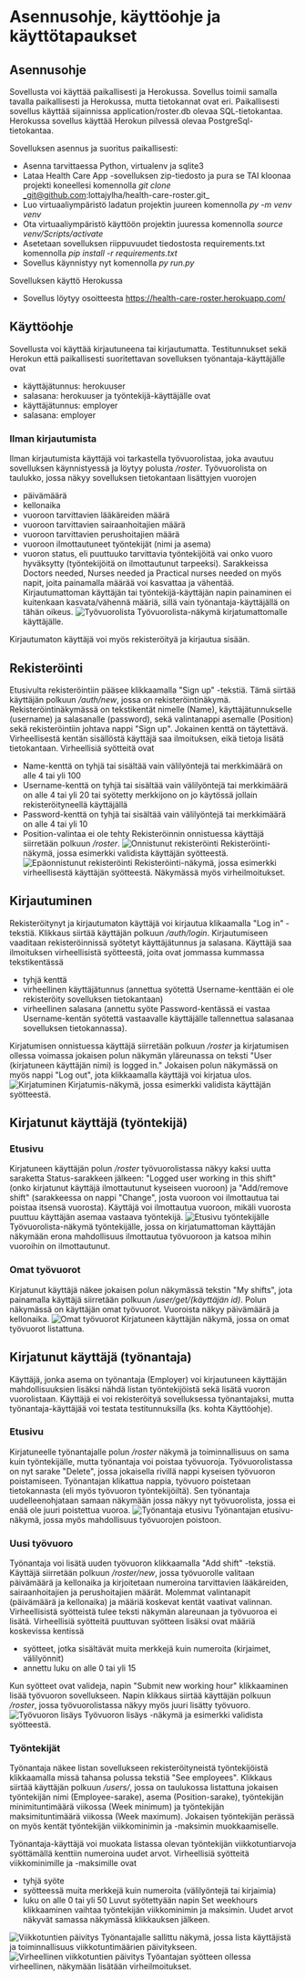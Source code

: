 # Asennusohje, käyttöohje ja käyttötapaukset

## Asennusohje

Sovellusta voi käyttää paikallisesti ja Herokussa. Sovellus toimii samalla tavalla paikallisesti ja Herokussa, mutta tietokannat ovat eri. Paikallisesti sovellus käyttää sijainnissa application/roster.db olevaa SQL-tietokantaa. Herokussa sovellus käyttää Herokun pilvessä olevaa PostgreSql-tietokantaa.

Sovelluksen asennus ja suoritus paikallisesti:
- Asenna tarvittaessa Python, virtualenv ja sqlite3
- Lataa Health Care App -sovelluksen zip-tiedosto ja pura se TAI kloonaa projekti koneellesi komennolla _git_ _clone_ _git@github.com:lottajylha/health-care-roster.git_
- Luo virtuaaliympäristö ladatun projektin juureen komennolla _py -m venv venv_
- Ota virtuaaliympäristö käyttöön projektin juuressa komennolla _source venv/Scripts/activate_
- Asetetaan sovelluksen riippuvuudet tiedostosta requirements.txt komennolla _pip_ _install_ _-r_ _requirements.txt_
- Sovellus käynnistyy nyt komennolla _py_ _run.py_

Sovelluksen käyttö Herokussa
- Sovellus löytyy osoitteesta <https://health-care-roster.herokuapp.com/>

## Käyttöohje

Sovellusta voi käyttää kirjautuneena tai kirjautumatta. Testitunnukset sekä Herokun että paikallisesti suoritettavan sovelluksen työnantaja-käyttäjälle ovat
- käyttäjätunnus: herokuuser
- salasana: herokuuser
ja työntekijä-käyttäjälle ovat
- käyttäjätunnus: employer
- salasana: employer

### Ilman kirjautumista
Ilman kirjautumista käyttäjä voi tarkastella työvuorolistaa, joka avautuu sovelluksen käynnistyessä ja löytyy polusta _/roster_. Työvuorolista on taulukko, jossa näkyy sovelluksen tietokantaan lisättyjen vuorojen
- päivämäärä
- kellonaika
- vuoroon tarvittavien lääkäreiden määrä
- vuoroon tarvittavien sairaanhoitajien määrä
- vuoroon tarvittavien perushoitajien määrä
- vuoroon ilmottautuneet työntekijät (nimi ja asema)
- vuoron status, eli puuttuuko tarvittavia työntekijöitä vai onko vuoro hyväksytty (työntekijöitä on ilmottautunut tarpeeksi).
Sarakkeissa Doctors needed, Nurses needed ja Practical nurses needed on myös napit, joita painamalla määrää voi kasvattaa ja vähentää. Kirjautumattoman käyttäjän tai työntekijä-käyttäjän napin painaminen ei kuitenkaan kasvata/vähennä määriä, sillä vain työnantaja-käyttäjällä on tähän oikeus.
![Työvuorolista](https://user-images.githubusercontent.com/36735637/64443938-ae2b4f80-d0db-11e9-9110-a84311120080.JPG)
Työvuorolista-näkymä kirjatumattomalle käyttäjälle.

Kirjautumaton käyttäjä voi myös rekisteröityä ja kirjautua sisään.

## Rekisteröinti

Etusivulta rekisteröintiin pääsee klikkaamalla "Sign up" -tekstiä. Tämä siirtää käyttäjän polkuun _/auth/new_, jossa on rekisteröintinäkymä. Rekisteröintinäkymässä on tekstikentät nimelle (Name), käyttäjätunnukselle (username) ja salasanalle (password), sekä valintanappi asemalle (Position) sekä rekisteröintiin johtava nappi "Sign up". Jokainen kenttä on täytettävä. Virheellisestä kentän sisällöstä käyttäjä saa ilmoituksen, eikä tietoja lisätä tietokantaan.
Virheellisiä syötteitä ovat
- Name-kenttä on tyhjä tai sisältää vain välilyöntejä tai merkkimäärä on alle 4 tai yli 100
- Username-kenttä on tyhjä tai sisältää vain välilyöntejä tai merkkimäärä on alle 4 tai yli 20 tai syötetty merkkijono on jo käytössä jollain rekisteröityneellä käyttäjällä
- Password-kenttä on tyhjä tai sisältää vain välilyöntejä tai merkkimäärä on alle 4 tai yli 10
- Position-valintaa ei ole tehty
Rekisteröinnin onnistuessa käyttäjä siirretään polkuun _/roster_.
![Onnistunut rekisteröinti](https://user-images.githubusercontent.com/36735637/64444269-7375e700-d0dc-11e9-95ef-2d361296c919.JPG)
Rekisteröinti-näkymä, jossa esimerkki validista käyttäjän syötteestä.
![Epäonnistunut rekisteröinti](https://user-images.githubusercontent.com/36735637/64443970-c13e1f80-d0db-11e9-89dd-8a4bdccbbebe.JPG)
Rekisteröinti-näkymä, jossa esimerkki virheellisestä käyttäjän syötteestä. Näkymässä myös virheilmoitukset.

## Kirjautuminen

Rekisteröitynyt ja kirjautumaton käyttäjä voi kirjautua klikaamalla "Log in" -tekstiä. Klikkaus siirtää käyttäjän polkuun _/auth/login_. Kirjautumiseen vaaditaan rekisteröinnissä syötetyt käyttäjätunnus ja salasana. Käyttäjä saa ilmoituksen virheellisistä syötteestä, joita ovat jommassa kummassa tekstikentässä
- tyhjä kenttä
- virheellinen käyttäjätunnus (annettua syötettä Username-kenttään ei ole rekisteröity sovelluksen tietokantaan)
- virheellinen salasana (annettu syöte Password-kentässä ei vastaa Username-kentän syötettä vastaavalle käyttäjälle tallennettua salasanaa sovelluksen tietokannassa).

Kirjatumisen onnistuessa käyttäjä siirretään polkuun _/roster_ ja kirjatumisen ollessa voimassa jokaisen polun näkymän yläreunassa on teksti "User (kirjatuneen käyttäjän nimi) is logged in." Jokaisen polun näkymässä on myös nappi "Log out", jota klikkaamalla käyttäjä voi kirjatua ulos.
![Kirjatuminen](https://user-images.githubusercontent.com/36735637/64444287-7ffa3f80-d0dc-11e9-9549-8d0d3576d2b3.JPG)
Kirjatumis-näkymä, jossa esimerkki validista käyttäjän syötteestä.

## Kirjatunut käyttäjä (työntekijä)

### Etusivu

Kirjatuneen käyttäjän polun _/roster_ työvuorolistassa näkyy kaksi uutta saraketta Status-sarakkeen jälkeen: "Logged user working in this shift" (onko kirjatunut käyttäjä ilmottautunut kyseiseen vuoroon) ja "Add/remove shift" (sarakkeessa on nappi "Change", josta vuoroon voi ilmottautua tai poistaa itsensä vuorosta). Käyttäjä voi ilmottautua vuoroon, mikäli vuorosta puuttuu käyttäjän asemaa vastaava työntekijä.
![Etusivu työntekijälle](https://user-images.githubusercontent.com/36735637/64443961-bb483e80-d0db-11e9-95f0-e1f144a60f4b.JPG)
Työvuorolista-näkymä työntekijälle, jossa on kirjatumattoman käyttäjän näkymään erona mahdollisuus ilmottautua työvuoroon ja katsoa mihin vuoroihin on ilmottautunut.

### Omat työvuorot

Kirjatunut käyttäjä näkee jokaisen polun näkymässä tekstin "My shifts", jota painamalla käyttäjä siirretään polkuun _/user/get/(käyttäjän id)_. Polun näkymässä on käyttäjän omat työvuorot. Vuoroista näkyy päivämäärä ja kellonaika.
![Omat työvuorot](https://user-images.githubusercontent.com/36735637/64444000-d2872c00-d0db-11e9-9bc6-c4641b2c8ebf.JPG)
Kirjatuneen käyttäjän näkymä, jossa on omat työvuorot listattuna.

## Kirjatunut käyttäjä (työnantaja)

Käyttäjä, jonka asema on työnantaja (Employer) voi kirjautuneen käyttäjän mahdollisuuksien lisäksi nähdä listan työntekijöistä sekä lisätä vuoron vuorolistaan. Käyttäjä ei voi rekisteröityä sovelluksessa työnantajaksi, mutta työnantaja-käyttäjää voi testata testitunnuksilla (ks. kohta Käyttöohje).

### Etusivu

Kirjatuneelle työnantajalle polun _/roster_ näkymä ja toiminnallisuus on sama kuin työntekijälle, mutta työnantaja voi poistaa työvuoroja. Työvuorolistassa on nyt sarake "Delete", jossa jokaisella rivillä nappi kyseisen työvuoron poistamiseen. Työnantajan klikattua nappia, työvuoro poistetaan tietokannasta (eli myös työvuoron työntekijöiltä). Sen työnantaja uudelleenohjataan samaan näkymään jossa näkyy nyt työvuorolista, jossa ei enää ole juuri poistettua vuoroa.
![Työnantaja etusivu](https://user-images.githubusercontent.com/36735637/64443954-b6838a80-d0db-11e9-9d5e-ed347fdf403c.JPG)
Työnantajan etusivu-näkymä, jossa myös mahdollisuus työvuorojen poistoon.


### Uusi työvuoro

Työnantaja voi lisätä uuden työvuoron klikkaamalla "Add shift" -tekstiä. Käyttäjä siirretään polkuun _/roster/new_, jossa työvuorolle valitaan päivämäärä ja kellonaika ja kirjoitetaan numeroina tarvittavien lääkäreiden, sairaanhoitajien ja perushoitajien määrät. Molemmat valintanapit (päivämäärä ja kellonaika) ja määriä koskevat kentät vaativat valinnan. Virheellisistä syötteistä tulee teksti näkymän alareunaan ja työvuoroa ei lisätä. Virheellisiä syötteitä puuttuvan syötteen lisäksi ovat määriä koskevissa kentissä
- syötteet, jotka sisältävät muita merkkejä kuin numeroita (kirjaimet, välilyönnit)
- annettu luku on alle 0 tai yli 15

Kun syötteet ovat valideja, napin "Submit new working hour" klikkaaminen lisää työvuoron sovellukseen. Napin klikkaus siirtää käyttäjän polkuun _/roster_, jossa työvuorolistassa näkyy myös juuri lisätty työvuoro.
![Työvuoron lisäys](https://user-images.githubusercontent.com/36735637/64444418-c51e7180-d0dc-11e9-9f7d-9c220ddba0af.JPG)
Työvuoron lisäys -näkymä ja esimerkki validista syötteestä.

### Työntekijät

Työnantaja näkee listan sovellukseen rekisteröityneistä työntekijöistä klikkaamalla missä tahansa polussa tekstiä "See employees". Klikkaus siirtää käyttäjän polkuun _/users/_, jossa on taulukossa listattuna jokaisen työntekijän nimi (Employee-sarake), asema (Position-sarake), työntekijän minimituntimäärä viikossa (Week minimum) ja työntekijän maksimituntimäärä viikossa (Week maximum). Jokaisen työntekijän perässä on myös kentät työntekijän viikkominimin ja -maksimin muokkaamiselle.

Työnantaja-käyttäjä voi muokata listassa olevan työntekijän viikkotuntiarvoja syöttämällä kenttiin numeroina uudet arvot. Virheellisiä syötteitä viikkominimille ja -maksimille ovat
- tyhjä syöte
- syötteessä muita merkkejä kuin numeroita (välilyöntejä tai kirjaimia)
- luku on alle 0 tai yli 50
Luvut syötettyään napin Set weekhours klikkaaminen vaihtaa työntekijän viikkominimin ja maksimin. Uudet arvot näkyvät samassa näkymässä klikkauksen jälkeen.

![Viikkotuntien päivitys](https://user-images.githubusercontent.com/36735637/64443978-c7340080-d0db-11e9-9053-4967ecdd1b01.JPG)
Työnantajalle sallittu näkymä, jossa lista käyttäjistä ja toiminnallisuus viikkotuntimäärien päivitykseen.
![Virheellinen viikkotuntien päivitys](https://user-images.githubusercontent.com/36735637/64443993-cbf8b480-d0db-11e9-926a-3a0b5064ac8c.JPG)
Työantajan syötteen ollessa virheellinen, näkymään lisätään virheilmoitukset.
